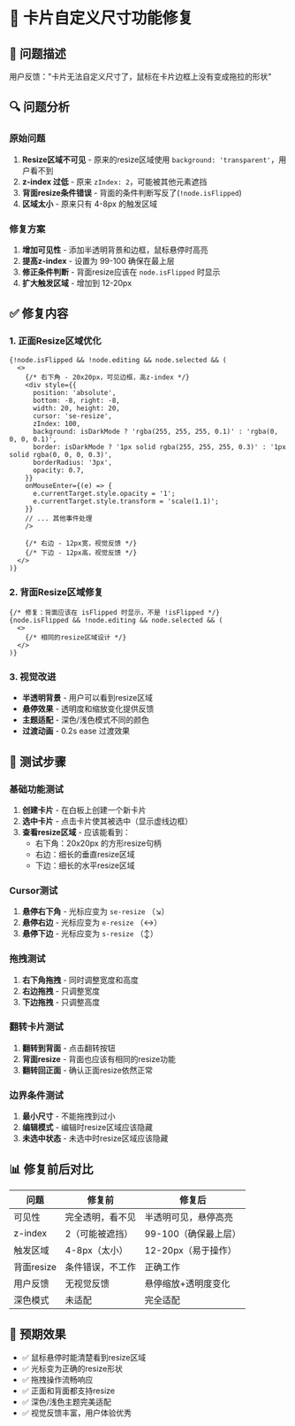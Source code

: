 # 🔧 卡片自定义尺寸功能修复

## 🐛 问题描述
用户反馈："卡片无法自定义尺寸了，鼠标在卡片边框上没有变成拖拉的形状"

## 🔍 问题分析

### 原始问题
1. **Resize区域不可见** - 原来的resize区域使用 `background: 'transparent'`，用户看不到
2. **z-index 过低** - 原来 `zIndex: 2`，可能被其他元素遮挡
3. **背面resize条件错误** - 背面的条件判断写反了(`!node.isFlipped`)
4. **区域太小** - 原来只有 4-8px 的触发区域

### 修复方案
1. **增加可见性** - 添加半透明背景和边框，鼠标悬停时高亮
2. **提高z-index** - 设置为 99-100 确保在最上层
3. **修正条件判断** - 背面resize应该在 `node.isFlipped` 时显示
4. **扩大触发区域** - 增加到 12-20px

## ✅ 修复内容

### 1. 正面Resize区域优化
```tsx
{!node.isFlipped && !node.editing && node.selected && (
  <>
    {/* 右下角 - 20x20px，可见边框，高z-index */}
    <div style={{
      position: 'absolute',
      bottom: -8, right: -8,
      width: 20, height: 20,
      cursor: 'se-resize',
      zIndex: 100,
      background: isDarkMode ? 'rgba(255, 255, 255, 0.1)' : 'rgba(0, 0, 0, 0.1)',
      border: isDarkMode ? '1px solid rgba(255, 255, 255, 0.3)' : '1px solid rgba(0, 0, 0, 0.3)',
      borderRadius: '3px',
      opacity: 0.7,
    }}
    onMouseEnter={(e) => {
      e.currentTarget.style.opacity = '1';
      e.currentTarget.style.transform = 'scale(1.1)';
    }}
    // ... 其他事件处理
    />
    
    {/* 右边 - 12px宽，视觉反馈 */}
    {/* 下边 - 12px高，视觉反馈 */}
  </>
)}
```

### 2. 背面Resize区域修复
```tsx
{/* 修复：背面应该在 isFlipped 时显示，不是 !isFlipped */}
{node.isFlipped && !node.editing && node.selected && (
  <>
    {/* 相同的resize区域设计 */}
  </>
)}
```

### 3. 视觉改进
- **半透明背景** - 用户可以看到resize区域
- **悬停效果** - 透明度和缩放变化提供反馈
- **主题适配** - 深色/浅色模式不同的颜色
- **过渡动画** - 0.2s ease 过渡效果

## 🧪 测试步骤

### 基础功能测试
1. **创建卡片** - 在白板上创建一个新卡片
2. **选中卡片** - 点击卡片使其被选中（显示虚线边框）
3. **查看resize区域** - 应该能看到：
   - 右下角：20x20px 的方形resize句柄
   - 右边：细长的垂直resize区域
   - 下边：细长的水平resize区域

### Cursor测试
1. **悬停右下角** - 光标应变为 `se-resize` （↘️）
2. **悬停右边** - 光标应变为 `e-resize` （↔️）
3. **悬停下边** - 光标应变为 `s-resize` （↕️）

### 拖拽测试
1. **右下角拖拽** - 同时调整宽度和高度
2. **右边拖拽** - 只调整宽度
3. **下边拖拽** - 只调整高度

### 翻转卡片测试
1. **翻转到背面** - 点击翻转按钮
2. **背面resize** - 背面也应该有相同的resize功能
3. **翻转回正面** - 确认正面resize依然正常

### 边界条件测试
1. **最小尺寸** - 不能拖拽到过小
2. **编辑模式** - 编辑时resize区域应该隐藏
3. **未选中状态** - 未选中时resize区域应该隐藏

## 📊 修复前后对比

| 问题 | 修复前 | 修复后 |
|------|--------|--------|
| 可见性 | 完全透明，看不见 | 半透明可见，悬停高亮 |
| z-index | 2（可能被遮挡） | 99-100（确保最上层） |
| 触发区域 | 4-8px（太小） | 12-20px（易于操作） |
| 背面resize | 条件错误，不工作 | 正确工作 |
| 用户反馈 | 无视觉反馈 | 悬停缩放+透明度变化 |
| 深色模式 | 未适配 | 完全适配 |

## 🎉 预期效果
- ✅ 鼠标悬停时能清楚看到resize区域
- ✅ 光标变为正确的resize形状
- ✅ 拖拽操作流畅响应
- ✅ 正面和背面都支持resize
- ✅ 深色/浅色主题完美适配
- ✅ 视觉反馈丰富，用户体验优秀 
